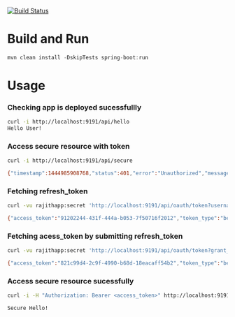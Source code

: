 [![Build Status](https://secure.travis-ci.org/rajithd/spring-boot-oauth2.png)](http://travis-ci.org/rajithd/spring-boot-oauth2)

# Build and Run
```java
mvn clean install -DskipTests spring-boot:run
```
# Usage
### Checking app is deployed sucessfullly
```sh
curl -i http://localhost:9191/api/hello
Hello User!
```
### Access secure resource with token
```sh
curl -i http://localhost:9191/api/secure

{"timestamp":1444985908768,"status":401,"error":"Unauthorized","message":"Access Denied","path":"/api/secure"}
```

### Fetching refresh_token
```sh
curl -vu rajithapp:secret 'http://localhost:9191/api/oauth/token?username=admin&password=admin&grant_type=password'

{"access_token":"91202244-431f-444a-b053-7f50716f2012","token_type":"bearer","refresh_token":"e6f8624f-213d-4343-a971-980e83f734be","expires_in":1738,"scope":"read write"}
```

### Fetching acess_token by submitting refresh_token
```sh
curl -vu rajithapp:secret 'http://localhost:9191/api/oauth/token?grant_type=refresh_token&refresh_token=<refresh_token>'

{"access_token":"821c99d4-2c9f-4990-b68d-18eacaff54b2","token_type":"bearer","refresh_token":"e6f8624f-213d-4343-a971-980e83f734be","expires_in":1799,"scope":"read write"}
```

### Access secure resource sucessfully
```sh
curl -i -H "Authorization: Bearer <access_token>" http://localhost:9191/api/secure

Secure Hello!
```